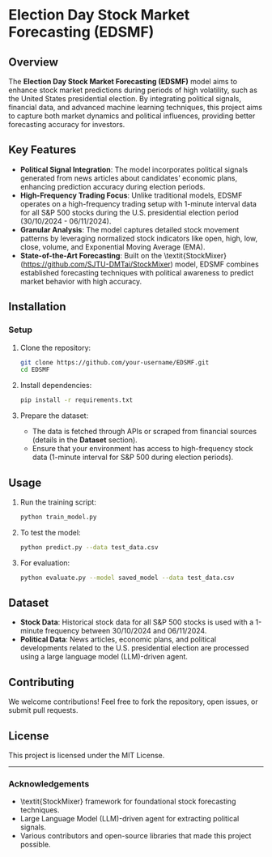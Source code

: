 
# Election Day Stock Market Forecasting (EDSMF)

## Overview

The **Election Day Stock Market Forecasting (EDSMF)** model aims to enhance stock market predictions during periods of high volatility, such as the United States presidential election. By integrating political signals, financial data, and advanced machine learning techniques, this project aims to capture both market dynamics and political influences, providing better forecasting accuracy for investors.

## Key Features

- **Political Signal Integration**: The model incorporates political signals generated from news articles about candidates' economic plans, enhancing prediction accuracy during election periods.
- **High-Frequency Trading Focus**: Unlike traditional models, EDSMF operates on a high-frequency trading setup with 1-minute interval data for all S&P 500 stocks during the U.S. presidential election period (30/10/2024 - 06/11/2024).
- **Granular Analysis**: The model captures detailed stock movement patterns by leveraging normalized stock indicators like open, high, low, close, volume, and Exponential Moving Average (EMA).
- **State-of-the-Art Forecasting**: Built on the \textit{StockMixer} (https://github.com/SJTU-DMTai/StockMixer) model, EDSMF combines established forecasting techniques with political awareness to predict market behavior with high accuracy.

## Installation

### Setup

1. Clone the repository:
    ```bash
    git clone https://github.com/your-username/EDSMF.git
    cd EDSMF
    ```

2. Install dependencies:
    ```bash
    pip install -r requirements.txt
    ```

3. Prepare the dataset:
    - The data is fetched through APIs or scraped from financial sources (details in the **Dataset** section).
    - Ensure that your environment has access to high-frequency stock data (1-minute interval for S&P 500 during election periods).

## Usage

1. Run the training script:
    ```bash
    python train_model.py
    ```

2. To test the model:
    ```bash
    python predict.py --data test_data.csv
    ```

3. For evaluation:
    ```bash
    python evaluate.py --model saved_model --data test_data.csv
    ```

## Dataset

- **Stock Data**: Historical stock data for all S&P 500 stocks is used with a 1-minute frequency between 30/10/2024 and 06/11/2024.
- **Political Data**: News articles, economic plans, and political developments related to the U.S. presidential election are processed using a large language model (LLM)-driven agent.

## Contributing

We welcome contributions! Feel free to fork the repository, open issues, or submit pull requests.

## License

This project is licensed under the MIT License.

---

### Acknowledgements

- \textit{StockMixer} framework for foundational stock forecasting techniques.
- Large Language Model (LLM)-driven agent for extracting political signals.
- Various contributors and open-source libraries that made this project possible.
